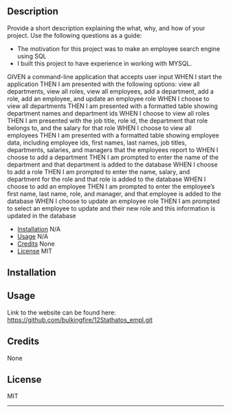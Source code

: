# <Challenge-12>

## Description

Provide a short description explaining the what, why, and how of your project. Use the following questions as a guide:

- The motivation for this project was to make an employee search engine using SQL  
- I built this project to have experience in working with MYSQL.  

GIVEN a command-line application that accepts user input
WHEN I start the application
THEN I am presented with the following options: view all departments, view all roles, view all employees, add a department, add a role, add an employee, and update an employee role
WHEN I choose to view all departments
THEN I am presented with a formatted table showing department names and department ids
WHEN I choose to view all roles
THEN I am presented with the job title, role id, the department that role belongs to, and the salary for that role
WHEN I choose to view all employees
THEN I am presented with a formatted table showing employee data, including employee ids, first names, last names, job titles, departments, salaries, and managers that the employees report to
WHEN I choose to add a department
THEN I am prompted to enter the name of the department and that department is added to the database
WHEN I choose to add a role
THEN I am prompted to enter the name, salary, and department for the role and that role is added to the database
WHEN I choose to add an employee
THEN I am prompted to enter the employee’s first name, last name, role, and manager, and that employee is added to the database
WHEN I choose to update an employee role
THEN I am prompted to select an employee to update and their new role and this information is updated in the database



- [Installation](#installation) N/A
- [Usage](#usage) N/A
- [Credits](#credits) None
- [License](#license) MIT

## Installation



## Usage

Link to the website can be found here: https://github.com/bulkingfire/12Stathatos_empl.git


## Credits

None

## License

MIT

---

